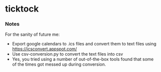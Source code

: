 # ticktock

### Notes
For the sanity of future me:
* Export google calendars to .ics files and convert them to text files using https://icsconvert.appspot.com/
* Use csv-conversion.py to convert the text files into csv
* Yes, you tried using a number of out-of-the-box tools found that some of the times got messed up during conversion. 
